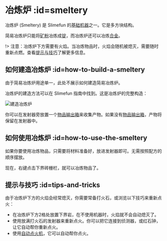 # 冶炼炉 :id=smeltery

冶炼炉 (Smeltery) 是 Slimefun 的[基础机器](/Basic-Machines)之一。它是多方块结构。

简易冶炼炉只能将[矿粉](/Dusts)冶炼成[锭](/Ingots)，而冶炼炉还可以冶炼[合金](/Alloys)。

!> 注意：冶炼炉下方需要有火焰。当冶炼物品时，火焰会随机被熄灭，需要随时重新点燃。查看[提示与技巧](#tips-and-tricks)了解更多信息。

## 如何建造冶炼炉 :id=how-to-build-a-smeltery

由于简易冶炼炉用途单一，此处不展示如何建造简易冶炼炉。

冶炼炉的建造方法可以在 Slimefun 指南中找到。这是冶炼炉的完整构造：

![建造冶炼炉](https://cdn.jsdelivr.net/gh/Slimefun/Wiki@master/images/multiblock-smeltery.png ':size=50%')

你可以在发射器旁放置一个[物品输出箱](/Output-Chest)来收集产物。如果没有[物品输出箱](/Output-Chest)，产物将保留在发射器中。

## 如何使用冶炼炉 :id=how-to-use-the-smeltery

如果你要使用冶炼物品，只需要将材料准备好，放进发射器即可。无需按照配方的顺序摆放。

现在，右键点击下界砖栅栏，就可以冶炼物品了。

## 提示与技巧 :id=tips-and-tricks

由于冶炼炉下方的火焰会经常熄灭，你需要常备打火石，或浏览以下技巧来重新点火：

- 在冶炼炉下方2格处放置下界岩，在不使用机器时，火焰就不会自动熄灭了。
- 使用放满打火石的发射器来重新点火。你可以把它连接到侦测器，或红石钟，让它自动帮你重新点火。
- 使用[自动点火机](/Automatic-Ignition-Chamber)，它可以自动帮你点火。
